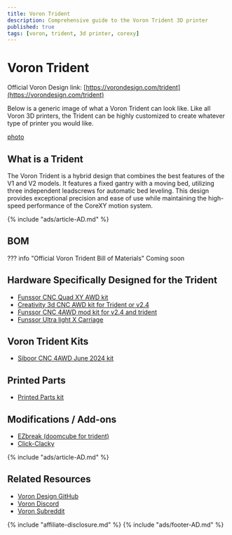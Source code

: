 ```yaml
---
title: Voron Trident
description: Comprehensive guide to the Voron Trident 3D printer
published: true
tags: [voron, trident, 3d printer, corexy]
---
```


# Voron Trident

Official Voron Design link: [https://vorondesign.com/trident](https://vorondesign.com/trident)

Below is a generic image of what a Voron Trident can look like. Like all Voron 3D printers, the Trident can be highly customized to create whatever type of printer you would like.

[photo](./trident.jpg)

## What is a Trident

The Voron Trident is a hybrid design that combines the best features of the V1 and V2 models. It features a fixed gantry with a moving bed, utilizing three independent leadscrews for automatic bed leveling. This design provides exceptional precision and ease of use while maintaining the high-speed performance of the CoreXY motion system.

{% include "ads/article-AD.md" %}

## BOM

??? info "Official Voron Trident Bill of Materials"
     <!-- Include or link to the Trident BOM here when available -->
     Coming soon

## Hardware Specifically Designed for the Trident
<!-- List hardware, boards, or accessories unique to the Trident here -->

- [Funssor CNC Quad XY AWD kit](https://s.click.aliexpress.com/e/_oD6olYW)
- [Creativity 3d CNC AWD kit for Trident or v2.4](https://s.click.aliexpress.com/e/_oD0Tqhk)
- [Funssor CNC 4AWD mod kit for v2.4 and trident](https://s.click.aliexpress.com/e/_opuQneE)
- [Funssor Ultra light X Carriage](https://s.click.aliexpress.com/e/_oCGfyiI)

## Voron Trident Kits
<!-- List available kits and vendors for the Trident -->

- [Siboor CNC 4AWD June 2024 kit](https://s.click.aliexpress.com/e/_onVW5Gm)

## Printed Parts
<!-- List printed parts used in the Trident build process -->

- [Printed Parts kit](https://s.click.aliexpress.com/e/_oBi0i0S)

## Modifications / Add-ons
<!-- List and describe popular mods, toolheads, and add-ons for the Trident -->

- [EZbreak (doomcube for trident)](https://github.com/FrankenVoron/Trident-EZBake)
- [Click-Clacky](https://github.com/tanaes/whopping_Voron_mods/tree/main/clickyclacky_door)

{% include "ads/article-AD.md" %}

## Related Resources
- [Voron Design GitHub](https://github.com/VoronDesign)
- [Voron Discord](https://discord.gg/voron)
- [Voron Subreddit](https://www.reddit.com/r/voroncorexy)

{% include "affiliate-disclosure.md" %}
{% include "ads/footer-AD.md" %}

